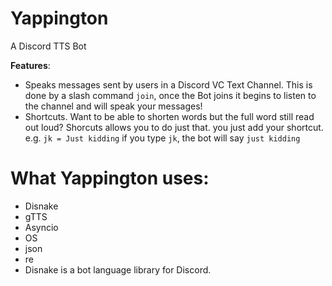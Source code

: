 # Yappington
A Discord TTS Bot

**Features**:
- Speaks messages sent by users in a Discord VC Text Channel. This is done by a slash command `join`, once the Bot joins it begins to listen to the channel and will speak your messages!
- Shortcuts. Want to be able to shorten words but the full word still read out loud? Shorcuts allows you to do just that. you just add your shortcut. e.g. `jk = Just kidding`
  if you type `jk`, the bot will say `just kidding`

# What Yappington uses:
- Disnake
- gTTS
- Asyncio
- OS
- json
- re
- Disnake is a bot language library for Discord.
